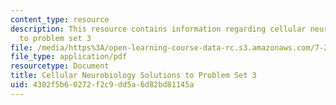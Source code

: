 ```yaml
---
content_type: resource
description: This resource contains information regarding cellular neurobiology solutions
  to problem set 3
file: /media/https%3A/open-learning-course-data-rc.s3.amazonaws.com/7-29j-cellular-neurobiology-spring-2012/4302f5b60272f2c9dd5a6d82bd81145a_MIT7_29JS12_PSet_3_ans.pdf
file_type: application/pdf
resourcetype: Document
title: Cellular Neurobiology Solutions to Problem Set 3
uid: 4302f5b6-0272-f2c9-dd5a-6d82bd81145a
---
```

